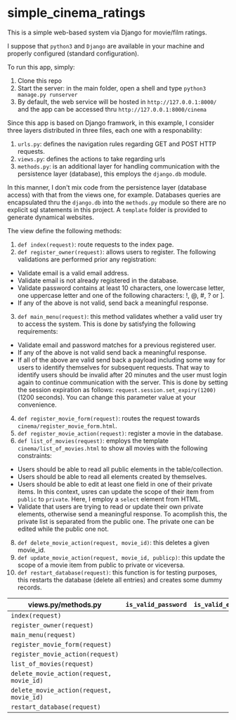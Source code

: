 # simple_cinema_ratings
This is a simple web-based system via Django for movie/film ratings.

I suppose that `python3` and `Django` are available in your machine and properly configured (standard configuration).

To run this app, simply:

1. Clone this repo
2. Start the server: in the main folder, open a shell and type `python3 manage.py runserver`
3. By default, the web service will be hosted in `http://127.0.0.1:8000/` and the app can be accessed thru `http://127.0.0.1:8000/cinema`

Since this app is based on Django framwork, in this example, I consider three layers distributed in three files, each one with a responability:

1. `urls.py`: defines the navigation rules regarding GET and POST HTTP requests.
2. `views.py`: defines the actions to take regarding urls
3. `methods.py`: is an additional layer for handling communication with the persistence layer (database), this employs the `django.db` module.

In this manner, I don't mix code from the persistence layer (database access) with that from the views one, for example. Databases queries are encapsulated thru the `django.db` into the `methods.py` module so there are no explicit sql statements in this project. A `template` folder is provided to generate dynamical websites.

The view define the following methods:
1. `def index(request)`: route requests to the index page.
2. `def register_owner(request)`: allows users to register. The following validations are performed prior any registration:
* Validate email is a valid email address.
* Validate email is not already registered in the database.
* Validate password contains at least 10 characters, one lowercase letter, one uppercase letter and one of the following characters: !, @, #, ? or ].
* If any of the above is not valid, send back a meaningful response.
3. `def main_menu(request)`: this method validates whether a valid user try to access the system. This is done by satisfying the following requirements:
* Validate email and password matches for a previous registered user.
* If any of the above is not valid send back a meaningful response.
* If all of the above are valid send back a payload including some way for users to identify themselves for subsequent requests. That way to identify users should be invalid after 20 minutes and the user must login again to continue communication with the server. This is done by setting the  session expiration as follows: `request.session.set_expiry(1200)` (1200 seconds). You can change this parameter value at your convenience.
4. `def register_movie_form(request)`: routes the request towards `cinema/register_movie_form.html`.
5. `def register_movie_action(request)`: register a movie in the database.
6. `def list_of_movies(request)`: employs the template `cinema/list_of_movies.html` to show all movies with the following constraints:
* Users should be able to read all public elements in the table/collection.
* Users should be able to read all elements created by themselves.
* Users should be able to edit at least one field in one of their private items. In this context, usres can update the scope of their item from `public` to `private`. Here, I employ a `select` element from HTML.
* Validate that users are trying to read or update their own private elements, otherwise send a meaningful response. To acomplish this, the private list is separated from the public one. The private one can be edited while the public one not.
8. `def delete_movie_action(request, movie_id)`: this deletes a given movie_id.
9. `def update_movie_action(request, movie_id, publicp)`: this update the scope of a movie item from public to private or viceversa.
10. `def restart_database(request)`: this function is for testing purposes, this restarts the database (delete all entries) and creates some dummy records.

| views.py/methods.py                      	| `is_valid_password` 	| `is_valid_email` 	| `validate_user` 	| `validate_login` 	| `register_movie` 	| `get_public_movies` 	| `get_owned_movies` 	| `delete_movie` 	|   	|   	|
|------------------------------------------	|---------------------	|------------------	|-----------------	|------------------	|------------------	|---------------------	|--------------------	|----------------	|---	|---	|
| `index(request)`                         	|                     	|                  	|                 	|                  	|                  	|                     	|                    	|                	|   	|   	|
| `register_owner(request)`                	|                     	|                  	|                 	|                  	|                  	|                     	|                    	|                	|   	|   	|
| `main_menu(request)`                     	|                     	|                  	|                 	|                  	|                  	|                     	|                    	|                	|   	|   	|
| `register_movie_form(request)`           	|                     	|                  	|                 	|                  	|                  	|                     	|                    	|                	|   	|   	|
| `register_movie_action(request)`         	|                     	|                  	|                 	|                  	|                  	|                     	|                    	|                	|   	|   	|
| `list_of_movies(request)`                	|                     	|                  	|                 	|                  	|                  	|                     	|                    	|                	|   	|   	|
| `delete_movie_action(request, movie_id)` 	|                     	|                  	|                 	|                  	|                  	|                     	|                    	|                	|   	|   	|
| `delete_movie_action(request, movie_id)` 	|                     	|                  	|                 	|                  	|                  	|                     	|                    	|                	|   	|   	|
| `restart_database(request)`              	|                     	|                  	|                 	|                  	|                  	|                     	|                    	|                	|   	|   	|


    
    



